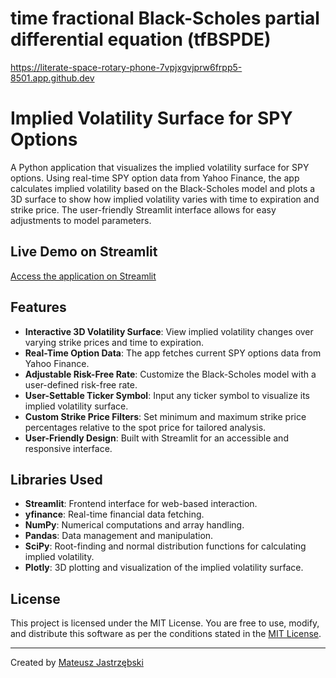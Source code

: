 # time fractional Black-Scholes partial differential equation (tfBSPDE)
https://literate-space-rotary-phone-7vpjxgvjprw6frpp5-8501.app.github.dev

# Implied Volatility Surface for SPY Options

A Python application that visualizes the implied volatility surface for SPY options. Using real-time SPY option data from Yahoo Finance, the app calculates implied volatility based on the Black-Scholes model and plots a 3D surface to show how implied volatility varies with time to expiration and strike price. The user-friendly Streamlit interface allows for easy adjustments to model parameters.

## Live Demo on Streamlit
[Access the application on Streamlit](https://volatilitysurface.streamlit.app/)

## Features
- **Interactive 3D Volatility Surface**: View implied volatility changes over varying strike prices and time to expiration.
- **Real-Time Option Data**: The app fetches current SPY options data from Yahoo Finance.
- **Adjustable Risk-Free Rate**: Customize the Black-Scholes model with a user-defined risk-free rate.
- **User-Settable Ticker Symbol**: Input any ticker symbol to visualize its implied volatility surface.
- **Custom Strike Price Filters**: Set minimum and maximum strike price percentages relative to the spot price for tailored analysis.
- **User-Friendly Design**: Built with Streamlit for an accessible and responsive interface.

## Libraries Used
- **Streamlit**: Frontend interface for web-based interaction.
- **yfinance**: Real-time financial data fetching.
- **NumPy**: Numerical computations and array handling.
- **Pandas**: Data management and manipulation.
- **SciPy**: Root-finding and normal distribution functions for calculating implied volatility.
- **Plotly**: 3D plotting and visualization of the implied volatility surface.

## License
This project is licensed under the MIT License. You are free to use, modify, and distribute this software as per the conditions stated in the [MIT License](https://opensource.org/licenses/MIT).

---

Created by [Mateusz Jastrzębski](https://www.linkedin.com/in/mateusz-jastrz%C4%99bski-8a2622264/)
